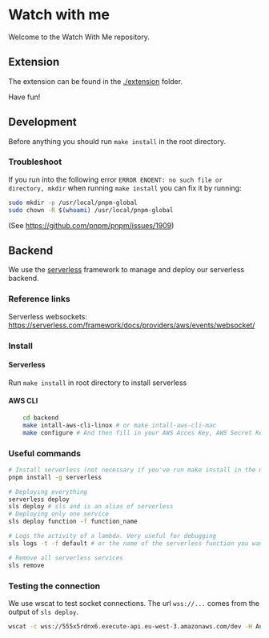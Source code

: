 # Watch with me

Welcome to the Watch With Me repository.

## Extension

The extension can be found in the [./extension](./extension) folder.

Have fun!

## Development

Before anything you should run `make install` in the root directory.

### Troubleshoot

If you run into the following error `ERROR ENOENT: no such file or directory, mkdir` when running `make install` you can fix it by running:

```bash
sudo mkdir -p /usr/local/pnpm-global
sudo chown -R $(whoami) /usr/local/pnpm-global
```

(See https://github.com/pnpm/pnpm/issues/1909)

## Backend

We use the [serverless](https://github.com/serverless/serverless) framework to manage and deploy our serverless backend.

### Reference links

Serverless websockets: https://serverless.com/framework/docs/providers/aws/events/websocket/

### Install

#### Serverless

Run `make install` in root directory to install serverless

#### AWS CLI

```bash
    cd backend
    make intall-aws-cli-linux # or make intall-aws-cli-mac
    make configure # And then fill in your AWS Acces Key, AWS Secret Key, eu-west-3, json
```

### Useful commands

```bash
# Install serverless (not necessary if you've run make install in the main directory )
pnpm install -g serverless

# Deploying everything
serverless deploy
sls deploy # sls and is an alias of serverless
# Deploying only one service
sls deploy function -f function_name

# Logs the activity of a lambda. Very useful for debugging
sls logs -t -f default # or the name of the serverless function you want to log

# Remove all serverless services
sls remove
```

### Testing the connection

We use wscat to test socket connections. The url `wss://...` comes from the output of `sls deploy`.

```bash
wscat -c wss://555x5rdnx6.execute-api.eu-west-3.amazonaws.com/dev -H Auth:secret
```

